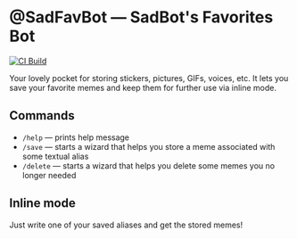 @SadFavBot — SadBot's Favorites Bot
===================================

[![CI Build](https://github.com/kozalosev/SadFavBot/actions/workflows/ci-build.yml/badge.svg?branch=main&event=push)](https://github.com/kozalosev/SadFavBot/actions/workflows/ci-build.yml)

Your lovely pocket for storing stickers, pictures, GIFs, voices, etc. It lets you save your favorite memes and keep
them for further use via inline mode.

Commands
--------

* `/help` — prints help message
* `/save` — starts a wizard that helps you store a meme associated with some textual alias
* `/delete` — starts a wizard that helps you delete some memes you no longer needed

Inline mode
-----------

Just write one of your saved aliases and get the stored memes!

